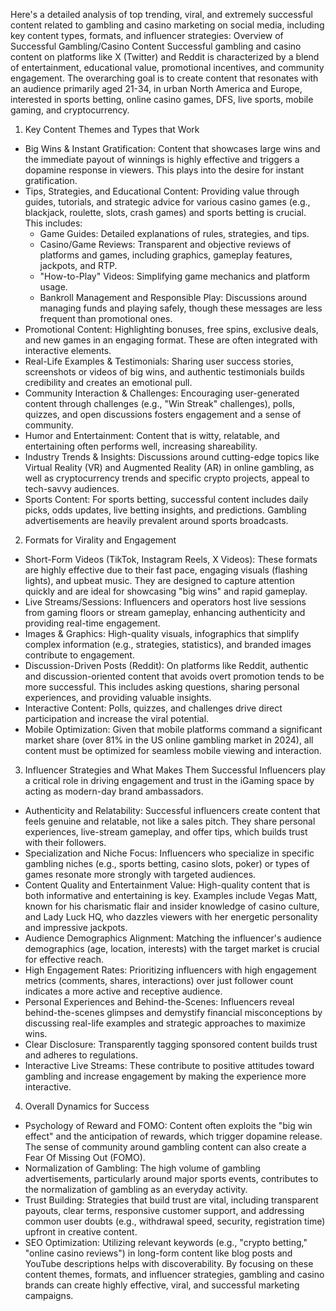 Here's a detailed analysis of top trending, viral, and extremely successful content related to gambling and casino marketing on social media, including key content types, formats, and influencer strategies:
Overview of Successful Gambling/Casino Content
Successful gambling and casino content on platforms like X (Twitter) and Reddit is characterized by a blend of entertainment, educational value, promotional incentives, and community engagement. The overarching goal is to create content that resonates with an audience primarily aged 21-34, in urban North America and Europe, interested in sports betting, online casino games, DFS, live sports, mobile gaming, and cryptocurrency.
1. Key Content Themes and Types that Work
 * Big Wins & Instant Gratification: Content that showcases large wins and the immediate payout of winnings is highly effective and triggers a dopamine response in viewers. This plays into the desire for instant gratification.
 * Tips, Strategies, and Educational Content: Providing value through guides, tutorials, and strategic advice for various casino games (e.g., blackjack, roulette, slots, crash games) and sports betting is crucial. This includes:
   * Game Guides: Detailed explanations of rules, strategies, and tips.
   * Casino/Game Reviews: Transparent and objective reviews of platforms and games, including graphics, gameplay features, jackpots, and RTP.
   * "How-to-Play" Videos: Simplifying game mechanics and platform usage.
   * Bankroll Management and Responsible Play: Discussions around managing funds and playing safely, though these messages are less frequent than promotional ones.
 * Promotional Content: Highlighting bonuses, free spins, exclusive deals, and new games in an engaging format. These are often integrated with interactive elements.
 * Real-Life Examples & Testimonials: Sharing user success stories, screenshots or videos of big wins, and authentic testimonials builds credibility and creates an emotional pull.
 * Community Interaction & Challenges: Encouraging user-generated content through challenges (e.g., "Win Streak" challenges), polls, quizzes, and open discussions fosters engagement and a sense of community.
 * Humor and Entertainment: Content that is witty, relatable, and entertaining often performs well, increasing shareability.
 * Industry Trends & Insights: Discussions around cutting-edge topics like Virtual Reality (VR) and Augmented Reality (AR) in online gambling, as well as cryptocurrency trends and specific crypto projects, appeal to tech-savvy audiences.
 * Sports Content: For sports betting, successful content includes daily picks, odds updates, live betting insights, and predictions. Gambling advertisements are heavily prevalent around sports broadcasts.
2. Formats for Virality and Engagement
 * Short-Form Videos (TikTok, Instagram Reels, X Videos): These formats are highly effective due to their fast pace, engaging visuals (flashing lights), and upbeat music. They are designed to capture attention quickly and are ideal for showcasing "big wins" and rapid gameplay.
 * Live Streams/Sessions: Influencers and operators host live sessions from gaming floors or stream gameplay, enhancing authenticity and providing real-time engagement.
 * Images & Graphics: High-quality visuals, infographics that simplify complex information (e.g., strategies, statistics), and branded images contribute to engagement.
 * Discussion-Driven Posts (Reddit): On platforms like Reddit, authentic and discussion-oriented content that avoids overt promotion tends to be more successful. This includes asking questions, sharing personal experiences, and providing valuable insights.
 * Interactive Content: Polls, quizzes, and challenges drive direct participation and increase the viral potential.
 * Mobile Optimization: Given that mobile platforms command a significant market share (over 81% in the US online gambling market in 2024), all content must be optimized for seamless mobile viewing and interaction.
3. Influencer Strategies and What Makes Them Successful
Influencers play a critical role in driving engagement and trust in the iGaming space by acting as modern-day brand ambassadors.
 * Authenticity and Relatability: Successful influencers create content that feels genuine and relatable, not like a sales pitch. They share personal experiences, live-stream gameplay, and offer tips, which builds trust with their followers.
 * Specialization and Niche Focus: Influencers who specialize in specific gambling niches (e.g., sports betting, casino slots, poker) or types of games resonate more strongly with targeted audiences.
 * Content Quality and Entertainment Value: High-quality content that is both informative and entertaining is key. Examples include Vegas Matt, known for his charismatic flair and insider knowledge of casino culture, and Lady Luck HQ, who dazzles viewers with her energetic personality and impressive jackpots.
 * Audience Demographics Alignment: Matching the influencer's audience demographics (age, location, interests) with the target market is crucial for effective reach.
 * High Engagement Rates: Prioritizing influencers with high engagement metrics (comments, shares, interactions) over just follower count indicates a more active and receptive audience.
 * Personal Experiences and Behind-the-Scenes: Influencers reveal behind-the-scenes glimpses and demystify financial misconceptions by discussing real-life examples and strategic approaches to maximize wins.
 * Clear Disclosure: Transparently tagging sponsored content builds trust and adheres to regulations.
 * Interactive Live Streams: These contribute to positive attitudes toward gambling and increase engagement by making the experience more interactive.
4. Overall Dynamics for Success
 * Psychology of Reward and FOMO: Content often exploits the "big win effect" and the anticipation of rewards, which trigger dopamine release. The sense of community around gambling content can also create a Fear Of Missing Out (FOMO).
 * Normalization of Gambling: The high volume of gambling advertisements, particularly around major sports events, contributes to the normalization of gambling as an everyday activity.
 * Trust Building: Strategies that build trust are vital, including transparent payouts, clear terms, responsive customer support, and addressing common user doubts (e.g., withdrawal speed, security, registration time) upfront in creative content.
 * SEO Optimization: Utilizing relevant keywords (e.g., "crypto betting," "online casino reviews") in long-form content like blog posts and YouTube descriptions helps with discoverability.
By focusing on these content themes, formats, and influencer strategies, gambling and casino brands can create highly effective, viral, and successful marketing campaigns.
